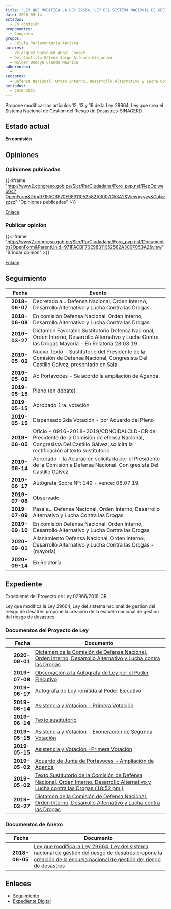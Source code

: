 ```yaml
---
title: "LEY QUE MODIFICA LA LEY 29664, LEY DEL SISTEMA NACIONAL DE GESTIÓN DEL RIESGO DE DESASTRES Y PROPONE LA CREACIÓN DE LA ESCUELA NACIONAL DE GESTIÓN DEL RIESGO DE DESASTRES"
date: 2020-09-14
estados: 
  - En comisión
proponentes: 
  - Congreso
grupos: 
  - Célula Parlamentaria Aprista
autores: 
  - Velásquez Quesquén Angel Javier
  - Del Castillo Gálvez Jorge Alfonso Alejandro
  - Mulder Bedoya Claude Maurice
adherentes: 
  - 
sectores: 
  - Defensa Nacional, Orden Interno, Desarrollo Alternativo y Lucha Contra las Drogas
periodos: 
  - 2016-2021
---
```


Propone modificar los artículos 12, 13 y 19 de la Ley 29664, Ley que crea el Sistema Nacional de Gestión del Riesgo de Desastres-SINAGERD.


## Estado actual

**En comisión**

## Opiniones

### Opiniones publicadas

{{<iframe "http://www2.congreso.gob.pe/Sicr/ParCiudadana/Foro_pvp.nsf/RepOpiweb04?OpenForm&Db=971FACBF70E98311052582A3007C53A2&View=yyyy&Col=zzzzz" "Opiniones publicadas" >}}

[Enlace](http://www2.congreso.gob.pe/Sicr/ParCiudadana/Foro_pvp.nsf/RepOpiweb04?OpenForm&Db=971FACBF70E98311052582A3007C53A2&View=yyyy&Col=zzzzz)
### Publicar opinión

{{< iframe "http://www2.congreso.gob.pe/Sicr/ParCiudadana/Foro_pvp.nsf/Documentos?OpenForm&ParentUnid=971FACBF70E98311052582A3007C53A2&view" "Brindar opinión" >}}

[Enlace](http://www2.congreso.gob.pe/Sicr/ParCiudadana/Foro_pvp.nsf/Documentos?OpenForm&ParentUnid=971FACBF70E98311052582A3007C53A2&view)

## Seguimiento

| Fecha | Evento |
|------:|--------|
| **2018-06-07** | Decretado a... Defensa Nacional, Orden Interno, Desarrollo Alternativo y Lucha Contra las Drogas|
| **2018-06-08** | En comisión Defensa Nacional, Orden Interno, Desarrollo Alternativo y Lucha Contra las Drogas|
| **2019-03-27** | Dictamen Favorable Sustitutorio Defensa Nacional, Orden Interno, Desarrollo Alternativo y Lucha Contra las Drogas Mayoria - En Relatoría 28.03.19|
| **2019-05-02** | Nuevo Texto - Sustitutorio del Presidente de la Comisión de Defensa Nacional, Congresista Del Castillo Galvez, presentado en Sala|
| **2019-05-02** | Ac.Portavoces - Se acordó la ampliación de Agenda.|
| **2019-05-15** | Pleno (en debate)|
| **2019-05-15** | Aprobado 1ra. votación|
| **2019-05-15** | Dispensado 2da Votación - por Acuerdo del Pleno|
| **2019-06-05** | Oficio - 0916-2018-2019/CDNOIDALCLD-CR del Presidente de la Comisión de efensa Nacional, Congresista Del Castillo Gálvez, solicita la rectificación al texto sustitutorio|
| **2019-06-14** | Aprobado - la Aclaración solicitada por el Presidente de la Comisión e Defensa Nacional, Con gresista Del Castillo Gálvez|
| **2019-06-17** | Autógrafa Sobre Nº: 149 - vence: 08.07.19.|
| **2019-07-08** | Observado|
| **2019-07-09** | Pasa a... Defensa Nacional, Orden Interno, Desarrollo Alternativo y Lucha Contra las Drogas|
| **2019-09-10** | En comisión Defensa Nacional, Orden Interno, Desarrollo Alternativo y Lucha Contra las Drogas|
| **2020-09-01** | Allanamiento Defensa Nacional, Orden Interno, Desarrollo Alternativo y Lucha Contra las Drogas - (mayoría)|
| **2020-09-14** | En Relatoría|


## Expediente

Expediente del Proyecto de Ley 02966/2016-CR

Ley que modifica la Ley 29664, Ley del sistema nacional de gestión del riesgo de desatres propone la creación de la escuela nacional de gestión del riesgo de desastres


### Documentos del Proyecto de Ley

| Fecha | Documento |
|------:|--------|
| **2020-09-01** | [Dictamen de la Comisión de Defensa Nacional, Orden Interno, Desarrollo Alternativo y Lucha contra las Drogas](http://www.leyes.congreso.gob.pe/Documentos/2016_2021/Dictamenes/Proyectos_de_Ley/02966DC07MAY20200901.pdf) |
| **2019-07-08** | [Observación a la Autografa de Ley por el Poder Ejecutivo](http://www.leyes.congreso.gob.pe/Documentos/2016_2021/Observacion_a_la_Autografa/OBAU0296620190708.pdf) |
| **2019-06-17** | [Autógrafa de Ley remitida al Poder Ejecutivo](http://www.leyes.congreso.gob.pe/Documentos/2016_2021/Autografas/Ley_y_de_Resolucion_Legislativa/AU0296620190617.pdf) |
| **2019-06-14** | [Asistencia y Votación - Primera Votación](http://www.leyes.congreso.gob.pe/Documentos/2016_2021/Asistencia_y_Votacion/Proyectos_de_Ley/AV0296620190614.pdf) |
| **2019-06-14** | [Texto sustitutorio](http://www.leyes.congreso.gob.pe/Documentos/2016_2021/Texto_Sustitutorio/Proyectos_de_Ley/TS0296620190614.pdf) |
| **2019-05-15** | [Asistencia y Votación - Exoneración de Segunda Votación](http://www.leyes.congreso.gob.pe/Documentos/2016_2021/Asistencia_y_Votacion/Proyectos_de_Ley/Exoneracion_de_Segunda_Votacion/AESV0296620190515.pdf) |
| **2019-05-15** | [Asistencia y Votación -Primera Votación](http://www.leyes.congreso.gob.pe/Documentos/2016_2021/Asistencia_y_Votacion/Proyectos_de_Ley/AV0296620190515.pdf) |
| **2019-05-02** | [Acuerdo de Junta de Portavoces - Ampliación de Agenda](http://www.leyes.congreso.gob.pe/Documentos/2016_2021/Acuerdos/Junta_Portavoces/AJP0296620190502.pdf) |
| **2019-05-02** | [Texto Sustitutorio de la Comisión de Defensa Nacional, Orden Interno, Desarrollo Alternativo y Lucha contra las Drogas (18:52 pm )](http://www.leyes.congreso.gob.pe/Documentos/2016_2021/Texto_Sustitutorio/Proyectos_de_Ley/TS0296620190502.pdf) |
| **2019-03-27** | [Dictamen de la Comisión de Defensa Nacional, Orden Interno, Desarrollo Alternativo y Lucha contra las Drogas](http://www.leyes.congreso.gob.pe/Documentos/2016_2021/Dictamenes/Proyectos_de_Ley/02966DC07MAY20190327.pdf) |

### Documentos de Anexo

| Fecha | Documento |
|------:|--------|
| **2018-06-05** | [Ley que modifica la Ley 29664, Ley del sistema nacional de gestión del riesgo de desatres propone la creación de la escuela nacional de gestión del riesgo de desastres](http://www.leyes.congreso.gob.pe/Documentos/2016_2021/Proyectos_de_Ley_y_de_Resoluciones_Legislativas/PL0296620180605.pdf) |

## Enlaces 

- [Seguimiento](http://www2.congreso.gob.pe/Sicr/TraDocEstProc/CLProLey2016.nsf/f7fff46988ca05b1052578e100829cc7/55c0ad09e38065fd052582a3007d83e3?OpenDocument)
- [Expediente Digital](http://www2.congreso.gob.pe/Sicr/TraDocEstProc/CLProLey2016.nsf/f7fff46988ca05b1052578e100829cc7/55c0ad09e38065fd052582a3007d83e3?OpenDocument&Click=05257FB7005EB655.eb71d0cf91d8294e05256cdf006b5706/$Body/0.1C6C)
